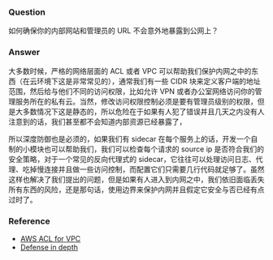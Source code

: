 ### Question

如何确保你的内部网站和管理员的 URL 不会意外地暴露到公网上？

### Answer

大多数时候，严格的网络层面的 ACL 或者 VPC 可以帮助我们保护内网之中的东西（在云环境下这是非常常见的），通常我们有一些 CIDR 块来定义客户端的地址范围，然后给与他们不同的访问权限，比如允许 VPN 或者办公室网络访问你的管理服务所在的私有云。当然，修改访问权限控制必须是要有管理员级别的权限，但是大多数情况下这是静态的，所以危险在于如果有人犯了错误并且几天之内没有人注意到的话，我们甚至都不会知道内部资源已经暴露了，

所以深度防御也是必须的，如果我们有 sidecar 在每个服务上的话，开发一个自制的小模块也可以帮助我们，我们可以检查每个请求的 source ip 是否符合我们的安全策略，对于一个常见的反向代理式的 sidecar，它往往可以处理访问日志、代理、吃掉慢连接并且做一些访问控制，而配置它们只需要几行代码就足够了。虽然这样也解决了我们提出的问题，但是如果有人进入到内网之中，我们依旧面临丢失所有东西的风险，还是那句话，使用边界来保护内网并且假定它安全与否已经有点过时了。

### Reference

- [AWS ACL for VPC](https://docs.aws.amazon.com/vpc/latest/userguide/vpc-network-acls.html)
- [Defense in depth](https://en.wikipedia.org/wiki/Defense_in_depth_(computing))
